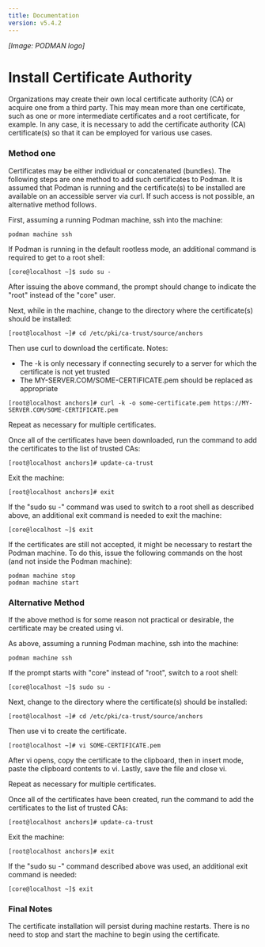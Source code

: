 ```yaml
---
title: Documentation
version: v5.4.2
---
```


*[Image: PODMAN logo]*

Install Certificate Authority
=============================

Organizations may create their own local certificate authority (CA) or acquire one from a third party.  This may mean more than one certificate, such as one or more intermediate certificates and a root certificate, for example.  In any case, it is necessary to add the certificate authority (CA) certificate(s) so that it can be employed for various use cases.

### Method one

Certificates may be either individual or concatenated (bundles). The following steps are one method to add such certificates to Podman.  It is assumed that Podman is running and the certificate(s) to be installed are available on an accessible server via curl.  If such access is not possible, an alternative method follows.

First, assuming a running Podman machine, ssh into the machine:
```
podman machine ssh
```

If Podman is running in the default rootless mode, an additional command is required to get to a root shell:

```
[core@localhost ~]$ sudo su -
```

After issuing the above command, the prompt should change to indicate the "root" instead of the "core" user.

Next, while in the machine, change to the directory where the certificate(s) should be installed:
```
[root@localhost ~]# cd /etc/pki/ca-trust/source/anchors
```

Then use curl to download the certificate.  Notes:
* The -k is only necessary if connecting securely to a server for which the certificate is not yet trusted
* The MY-SERVER.COM/SOME-CERTIFICATE.pem should be replaced as appropriate
```
[root@localhost anchors]# curl -k -o some-certificate.pem https://MY-SERVER.COM/SOME-CERTIFICATE.pem
```

Repeat as necessary for multiple certificates.

Once all of the certificates have been downloaded, run the command to add the certificates to the list of trusted CAs:
```
[root@localhost anchors]# update-ca-trust
```

Exit the machine:
```
[root@localhost anchors]# exit
```

If the "sudo su -" command was used to switch to a root shell as described above, an additional exit command is needed to exit the machine:

```
[core@localhost ~]$ exit
```

If the certificates are still not accepted, it might be necessary to restart the Podman machine. To do this, issue the following commands on the host (and not inside the Podman machine):

```
podman machine stop
podman machine start
```

### Alternative Method

If the above method is for some reason not practical or desirable, the certificate may be created using vi.

As above, assuming a running Podman machine, ssh into the machine:

```
podman machine ssh
```

If the prompt starts with "core" instead of "root", switch to a root shell:

```
[core@localhost ~]$ sudo su -
```

Next, change to the directory where the certificate(s) should be installed:
```
[root@localhost ~]# cd /etc/pki/ca-trust/source/anchors
```

Then use vi to create the certificate.
```
[root@localhost ~]# vi SOME-CERTIFICATE.pem
```
After vi opens, copy the certificate to the clipboard, then in insert mode, paste the clipboard contents to vi.  Lastly, save the file and close vi.

Repeat as necessary for multiple certificates.

Once all of the certificates have been created, run the command to add the certificates to the list of trusted CAs:
```
[root@localhost anchors]# update-ca-trust
```

Exit the machine:
```
[root@localhost anchors]# exit
```

If the "sudo su -" command described above was used, an additional exit command is needed:

```
[core@localhost ~]$ exit
```

### Final Notes

The certificate installation will persist during machine restarts.  There is no need to stop and start the machine to begin using the certificate.
